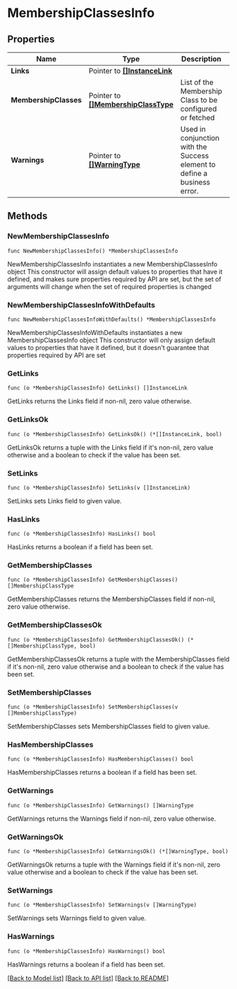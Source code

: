 # MembershipClassesInfo

## Properties

Name | Type | Description | Notes
------------ | ------------- | ------------- | -------------
**Links** | Pointer to [**[]InstanceLink**](InstanceLink.md) |  | [optional] 
**MembershipClasses** | Pointer to [**[]MembershipClassType**](MembershipClassType.md) | List of the Membership Class to be configured or fetched | [optional] 
**Warnings** | Pointer to [**[]WarningType**](WarningType.md) | Used in conjunction with the Success element to define a business error. | [optional] 

## Methods

### NewMembershipClassesInfo

`func NewMembershipClassesInfo() *MembershipClassesInfo`

NewMembershipClassesInfo instantiates a new MembershipClassesInfo object
This constructor will assign default values to properties that have it defined,
and makes sure properties required by API are set, but the set of arguments
will change when the set of required properties is changed

### NewMembershipClassesInfoWithDefaults

`func NewMembershipClassesInfoWithDefaults() *MembershipClassesInfo`

NewMembershipClassesInfoWithDefaults instantiates a new MembershipClassesInfo object
This constructor will only assign default values to properties that have it defined,
but it doesn't guarantee that properties required by API are set

### GetLinks

`func (o *MembershipClassesInfo) GetLinks() []InstanceLink`

GetLinks returns the Links field if non-nil, zero value otherwise.

### GetLinksOk

`func (o *MembershipClassesInfo) GetLinksOk() (*[]InstanceLink, bool)`

GetLinksOk returns a tuple with the Links field if it's non-nil, zero value otherwise
and a boolean to check if the value has been set.

### SetLinks

`func (o *MembershipClassesInfo) SetLinks(v []InstanceLink)`

SetLinks sets Links field to given value.

### HasLinks

`func (o *MembershipClassesInfo) HasLinks() bool`

HasLinks returns a boolean if a field has been set.

### GetMembershipClasses

`func (o *MembershipClassesInfo) GetMembershipClasses() []MembershipClassType`

GetMembershipClasses returns the MembershipClasses field if non-nil, zero value otherwise.

### GetMembershipClassesOk

`func (o *MembershipClassesInfo) GetMembershipClassesOk() (*[]MembershipClassType, bool)`

GetMembershipClassesOk returns a tuple with the MembershipClasses field if it's non-nil, zero value otherwise
and a boolean to check if the value has been set.

### SetMembershipClasses

`func (o *MembershipClassesInfo) SetMembershipClasses(v []MembershipClassType)`

SetMembershipClasses sets MembershipClasses field to given value.

### HasMembershipClasses

`func (o *MembershipClassesInfo) HasMembershipClasses() bool`

HasMembershipClasses returns a boolean if a field has been set.

### GetWarnings

`func (o *MembershipClassesInfo) GetWarnings() []WarningType`

GetWarnings returns the Warnings field if non-nil, zero value otherwise.

### GetWarningsOk

`func (o *MembershipClassesInfo) GetWarningsOk() (*[]WarningType, bool)`

GetWarningsOk returns a tuple with the Warnings field if it's non-nil, zero value otherwise
and a boolean to check if the value has been set.

### SetWarnings

`func (o *MembershipClassesInfo) SetWarnings(v []WarningType)`

SetWarnings sets Warnings field to given value.

### HasWarnings

`func (o *MembershipClassesInfo) HasWarnings() bool`

HasWarnings returns a boolean if a field has been set.


[[Back to Model list]](../README.md#documentation-for-models) [[Back to API list]](../README.md#documentation-for-api-endpoints) [[Back to README]](../README.md)


